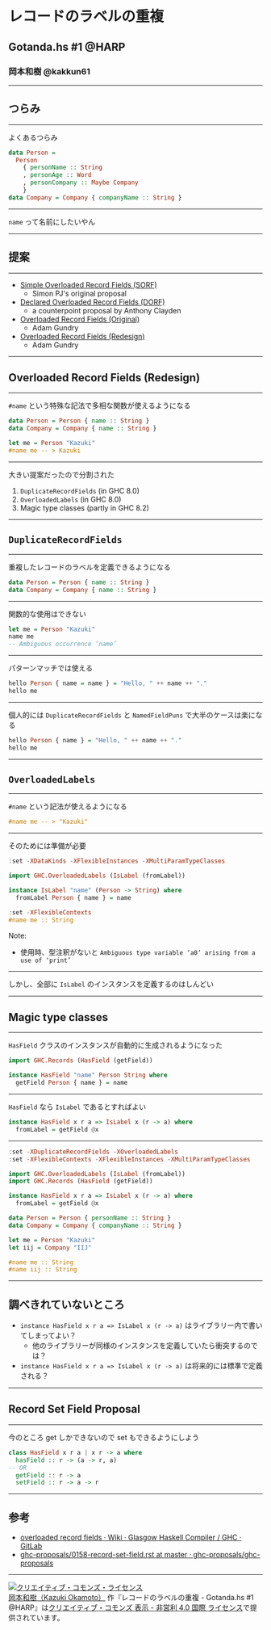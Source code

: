 # レコードのラベルの重複

## Gotanda.hs #1 @HARP

### 岡本和樹 @kakkun61

---

## つらみ

---

よくあるつらみ

```haskell
data Person =
  Person
    { personName :: String
    , personAge :: Word
    , personCompany :: Maybe Company
    }
data Company = Company { companyName :: String }
```

---

`name` って名前にしたいやん

---

## 提案

---

- [Simple Overloaded Record Fields (SORF)](https://gitlab.haskell.org/ghc/ghc/wikis/records/overloaded-record-fields/sorf)
  - Simon PJ's original proposal
- [Declared Overloaded Record Fields (DORF)](https://gitlab.haskell.org/ghc/ghc/wikis/records/declared-overloaded-record-fields)
  - a counterpoint proposal by Anthony Clayden
- [Overloaded Record Fields (Original)](https://gitlab.haskell.org/ghc/ghc/wikis/records/overloaded-record-fields/design)
  - Adam Gundry
- [Overloaded Record Fields (Redesign)](https://gitlab.haskell.org/ghc/ghc/wikis/records/overloaded-record-fields/redesign)
  - Adam Gundry

---

## Overloaded Record Fields (Redesign)

---

`#name` という特殊な記法で多相な関数が使えるようになる

```haskell
data Person = Person { name :: String }
data Company = Company { name :: String }

let me = Person "Kazuki"
#name me -- > Kazuki
```
--- 

大きい提案だったので分割された

1. `DuplicateRecordFields` (in GHC 8.0)
1. `OverloadedLabels` (in GHC 8.0)
1. Magic type classes (partly in GHC 8.2)

---

## `DuplicateRecordFields`

---

重複したレコードのラベルを定義できるようになる

```haskell
data Person = Person { name :: String }
data Company = Company { name :: String }
```

---

関数的な使用はできない

```haskell
let me = Person "Kazuki"
name me
-- Ambiguous occurrence ‘name’
```

---

パターンマッチでは使える

```haskell
hello Person { name = name } = "Hello, " ++ name ++ "."
hello me
```

---

個人的には `DuplicateRecordFields` と `NamedFieldPuns` で大半のケースは楽になる

```haskell
hello Person { name } = "Hello, " ++ name ++ "."
hello me
```

---

## `OverloadedLabels`

---

`#name` という記法が使えるようになる

```haskell
#name me -- > "Kazuki"
```

---

そのためには準備が必要

```haskell
:set -XDataKinds -XFlexibleInstances -XMultiParamTypeClasses

import GHC.OverloadedLabels (IsLabel (fromLabel))

instance IsLabel "name" (Person -> String) where
  fromLabel Person { name } = name
```

```haskell
:set -XFlexibleContexts
#name me :: String
```

Note:

- 使用時、型注釈がないと `Ambiguous type variable ‘a0’ arising from a use of ‘print’`

---

しかし、全部に `IsLabel` のインスタンスを定義するのはしんどい

---

## Magic type classes

---

`HasField` クラスのインスタンスが自動的に生成されるようになった

```haskell
import GHC.Records (HasField (getField))

instance HasField "name" Person String where
  getField Person { name } = name
```

---

`HasField` なら `IsLabel` であるとすればよい

```haskell
instance HasField x r a => IsLabel x (r -> a) where
  fromLabel = getField @x
```

---

```haskell
:set -XDuplicateRecordFields -XOverloadedLabels
:set -XFlexibleContexts -XFlexibleInstances -XMultiParamTypeClasses

import GHC.OverloadedLabels (IsLabel (fromLabel))
import GHC.Records (HasField (getField))

instance HasField x r a => IsLabel x (r -> a) where
  fromLabel = getField @x

data Person = Person { personName :: String }
data Company = Company { companyName :: String }

let me = Person "Kazuki"
let iij = Company "IIJ"

#name me :: String
#name iij :: String
```

---

## 調べきれていないところ

- `instance HasField x r a => IsLabel x (r -> a)` はライブラリー内で書いてしまってよい？
  - 他のライブラリーが同様のインスタンスを定義していたら衝突するのでは？
- `instance HasField x r a => IsLabel x (r -> a)` は将来的には標準で定義される？

---

## Record Set Field Proposal

---

今のところ get しかできないので set もできるようにしよう

```haskell
class HasField x r a | x r -> a where
  hasField :: r -> (a -> r, a)
-- OR
  getField :: r -> a
  setField :: r -> a -> r
```

---

## 参考

- [overloaded record fields · Wiki · Glasgow Haskell Compiler / GHC · GitLab](https://gitlab.haskell.org/ghc/ghc/wikis/records/overloaded-record-fields)
- [ghc-proposals/0158-record-set-field.rst at master · ghc-proposals/ghc-proposals](https://github.com/ghc-proposals/ghc-proposals/blob/master/proposals/0158-record-set-field.rst)

---

<a rel="license" href="http://creativecommons.org/licenses/by-nc/4.0/"><img alt="クリエイティブ・コモンズ・ライセンス" style="border-width:0" src="https://i.creativecommons.org/l/by-nc/4.0/88x31.png" /></a><br /><a xmlns:cc="http://creativecommons.org/ns#" href="https://github.com/kakkun61/gitpitch/tree/master/gotanda.hs-1" property="cc:attributionName" rel="cc:attributionURL">岡本和樹（Kazuki Okamoto）</a> 作『<span xmlns:dct="http://purl.org/dc/terms/" property="dct:title">レコードのラベルの重複 - Gotanda.hs #1 @HARP</span>』は<a rel="license" href="http://creativecommons.org/licenses/by-nc/4.0/">クリエイティブ・コモンズ 表示 - 非営利 4.0 国際 ライセンス</a>で提供されています。
